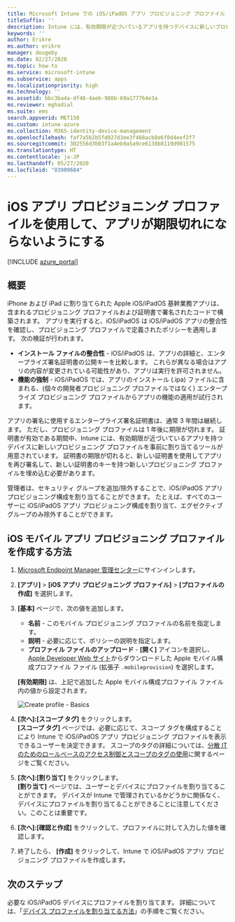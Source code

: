 ```yaml
---
title: Microsoft Intune での iOS/iPadOS アプリ プロビジョニング プロファイル
titleSuffix: ''
description: Intune には、有効期限が近づいているアプリを持つデバイスに新しいプロビジョニング プロファイルを事前に割り当てるツールが用意されています。
keywords: ''
author: Erikre
ms.author: erikre
manager: dougeby
ms.date: 02/27/2020
ms.topic: how-to
ms.service: microsoft-intune
ms.subservice: apps
ms.localizationpriority: high
ms.technology: ''
ms.assetid: bbc3ba4a-df48-4aeb-988b-69a177764e3a
ms.reviewer: mghadial
ms.suite: ems
search.appverid: MET150
ms.custom: intune-azure
ms.collection: M365-identity-device-management
ms.openlocfilehash: faf7a5b2b5fd027d3ee3f468acb8e6f0d4eef2f7
ms.sourcegitcommit: 302556d3b03f1a4eb9a5a9ce6138b8119d901575
ms.translationtype: HT
ms.contentlocale: ja-JP
ms.lasthandoff: 05/27/2020
ms.locfileid: "83989604"
---
```

# <a name="use-ios-app-provisioning-profiles-to-prevent-your-apps-from-expiring"></a>iOS アプリ プロビジョニング プロファイルを使用して、アプリが期限切れにならないようにする

[!INCLUDE [azure_portal](../includes/azure_portal.md)]

## <a name="introduction"></a>概要

iPhone および iPad に割り当てられた Apple iOS/iPadOS 基幹業務アプリは、含まれるプロビジョニング プロファイルおよび証明書で署名されたコードで構築されます。 アプリを実行すると、iOS/iPadOS は iOS/iPadOS アプリの整合性を確認し、プロビジョニング プロファイルで定義されたポリシーを適用します。 次の検証が行われます。

- **インストール ファイルの整合性** - iOS/iPadOS は、アプリの詳細と、エンタープライズ署名証明書の公開キーを比較します。 これらが異なる場合はアプリの内容が変更されている可能性があり、アプリは実行を許可されません。
- **機能の強制** - iOS/iPadOS では、アプリのインストール (.ipa) ファイルに含まれる、(個々の開発者プロビジョニング プロファイルではなく) エンタープライズ プロビジョニング プロファイルからアプリの機能の適用が試行されます。


アプリの署名に使用するエンタープライズ署名証明書は、通常 3 年間は継続します。 ただし、プロビジョニング プロファイルは 1 年後に期限が切れます。 証明書が有効である期間中、Intune には、有効期限が近づいているアプリを持つデバイスに新しいプロビジョニング プロファイルを事前に割り当てるツールが用意されています。
証明書の期限が切れると、新しい証明書を使用してアプリを再び署名して、新しい証明書のキーを持つ新しいプロビジョニング プロファイルを埋め込む必要があります。

管理者は、セキュリティ グループを追加/除外することで、iOS/iPadOS アプリ プロビジョニング構成を割り当てることができます。 たとえば、すべてのユーザーに iOS/iPadOS アプリ プロビジョニング構成を割り当て、エグゼクティブ グループのみ除外することができます。

## <a name="how-to-create-an-ios-mobile-app-provisioning-profile"></a>iOS モバイル アプリ プロビジョニング プロファイルを作成する方法

1. [Microsoft Endpoint Manager 管理センター](https://go.microsoft.com/fwlink/?linkid=2109431)にサインインします。
2. **[アプリ]**  >  **[iOS アプリ プロビジョニング プロファイル]**  >  **[プロファイルの作成]** を選択します。
3. **[基本]** ページで、次の値を追加します。
    - **名前** - このモバイル プロビジョニング プロファイルの名前を指定します。
    - **説明** - 必要に応じて、ポリシーの説明を指定します。
    - **プロファイル ファイルのアップロード** - **[開く]** アイコンを選択し、[Apple Developer Web サイト](https://developer.apple.com/)からダウンロードした Apple モバイル構成プロファイル ファイル (拡張子 `.mobileprovision`) を選択します。

   **[有効期限]** は、上記で追加した Apple モバイル構成プロファイル ファイル内の値から設定されます。<br>

   <img alt="Create profile - Basics" src="./media/app-provisioning-profile-ios/app-provisioning-profile-ios-01.png">

4. **[次へ]:[スコープ タグ]** をクリックします。<br>
   **[スコープ タグ]** ページでは、必要に応じて、スコープ タグを構成することにより Intune で iOS/iPadOS アプリ プロビジョニング プロファイルを表示できるユーザーを決定できます。 スコープのタグの詳細については、[分散 IT のためのロールベースのアクセス制御とスコープのタグの使用](../fundamentals/scope-tags.md)に関するページをご覧ください。
5. **[次へ]:[割り当て]** をクリックします。<br>
   **[割り当て]** ページでは、ユーザーとデバイスにプロファイルを割り当てることができます。 デバイスが Intune で管理されているかどうかに関係なく、デバイスにプロファイルを割り当てることができることに注意してください。このことは重要です。
6. **[次へ]:[確認と作成]** をクリックして、プロファイルに対して入力した値を確認します。
7. 終了したら、 **[作成]** をクリックして、Intune で iOS/iPadOS アプリ プロビジョニング プロファイルを作成します。 

## <a name="next-steps"></a>次のステップ

必要な iOS/iPadOS デバイスにプロファイルを割り当てます。 詳細については、「[デバイス プロファイルを割り当てる方法](../configuration/device-profile-assign.md)」の手順をご覧ください。
